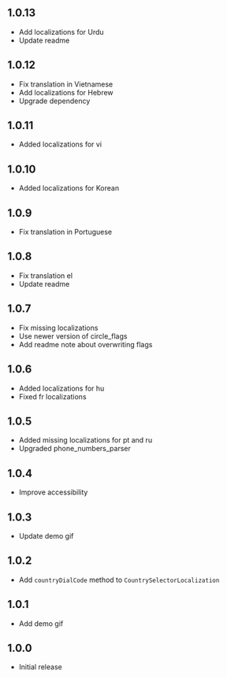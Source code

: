 ## 1.0.13

* Add localizations for Urdu
* Update readme

## 1.0.12

* Fix translation in Vietnamese
* Add localizations for Hebrew
* Upgrade dependency

## 1.0.11

* Added localizations for vi

## 1.0.10

* Added localizations for Korean

## 1.0.9

* Fix translation in Portuguese

## 1.0.8

* Fix translation el
* Update readme

## 1.0.7

* Fix missing localizations
* Use newer version of circle_flags
* Add readme note about overwriting flags

## 1.0.6

* Added localizations for hu
* Fixed fr localizations

## 1.0.5

* Added missing localizations for pt and ru
* Upgraded phone_numbers_parser

## 1.0.4

* Improve accessibility

## 1.0.3

* Update demo gif

## 1.0.2

* Add `countryDialCode` method to `CountrySelectorLocalization`

## 1.0.1

* Add demo gif

## 1.0.0

* Initial release
